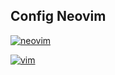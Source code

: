 ## Config Neovim
[![neovim](https://img.shields.io/badge/-NEOVIM-black?style=for-the-badge&logo=neovim&logoColor=5D9E35&link=https://github.com/)](https://github.com/hustavojhon)

[![vim](https://img.shields.io/badge/vim-black?style=for-the-badge&logo=vim&logoColor=1A9540&link=https://github.com/)](https://github.com/hustavojhon)

